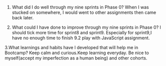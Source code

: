 1. What did I do well through my nine sprints in Phase 0?
When I was stucked on somewhere, I would went to other assignments then came back later. 

2. What could I have done to improve through my nine sprints in Phase 0?
I should tick more time for sprint8 and sprint9. Especially for sprint9,I have no enough time to finish 9.2 play with JavaScript assignment.

3.What learnings and habits have I developed that will help me in Bootcamp?
Keep calm and curious.Keep learning everyday. Be nice to myself(accept my imperfection as a human being) and other cohorts.
